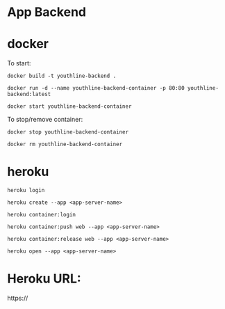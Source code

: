 # App Backend
# docker
To start:

`docker build -t youthline-backend .`

`docker run -d --name youthline-backend-container -p 80:80 youthline-backend:latest`

`docker start youthline-backend-container`

To stop/remove container:

`docker stop youthline-backend-container`

`docker rm youthline-backend-container`

# heroku
`heroku login`

`heroku create --app <app-server-name>`

`heroku container:login`

`heroku container:push web --app <app-server-name>`

`heroku container:release web --app <app-server-name>`

`heroku open --app <app-server-name>`

# Heroku URL: 

https://
